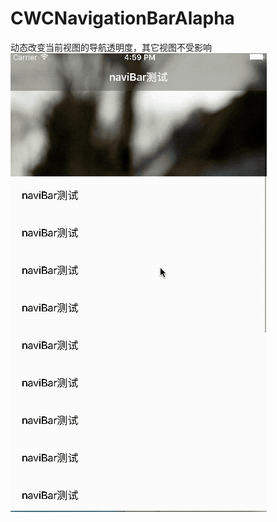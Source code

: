 # CWCNavigationBarAlapha
动态改变当前视图的导航透明度，其它视图不受影响
![image](https://github.com/wenchang1989/CWCNavigationBarAlapha/blob/master/2017-09-21%2017_01_55.gif?raw=true)
